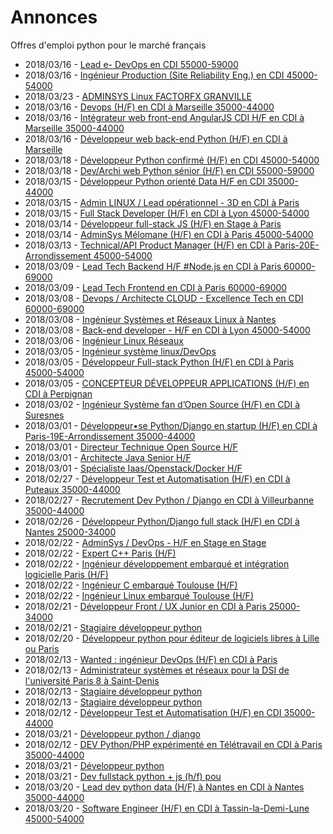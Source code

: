 # Annonces

Offres d'emploi python pour le marché français

* 2018/03/16 - [Lead e- DevOps en CDI 55000-59000](http://www.pyjobs.fr/jobs/details/6095/lead-e-devops-en-cdi-55000-59000 "Lead e- DevOps en CDI 55000-59000")
* 2018/03/16 - [Ingénieur Production (Site Reliability Eng.) en CDI 45000-54000](http://www.pyjobs.fr/jobs/details/6099/ingenieur-production-site-reliability-eng-en-cdi-45000-54000 "Ingénieur Production (Site Reliability Eng.) en CDI 45000-54000")
* 2018/03/23 - [ADMINSYS Linux FACTORFX GRANVILLE](http://www.pyjobs.fr/jobs/details/6109/adminsys-linux-factorfx-granville "ADMINSYS Linux FACTORFX GRANVILLE")
* 2018/03/16 - [Devops (H/F) en CDI à Marseille 35000-44000](http://www.pyjobs.fr/jobs/details/6098/devops-h-f-en-cdi-a-marseille-35000-44000 "Devops (H/F) en CDI à Marseille 35000-44000")
* 2018/03/16 - [Intégrateur web front-end AngularJS CDI H/F en CDI à Marseille 35000-44000](http://www.pyjobs.fr/jobs/details/6097/integrateur-web-front-end-angularjs-cdi-h-f-en-cdi-a-marseille-35000-44000 "Intégrateur web front-end AngularJS CDI H/F en CDI à Marseille 35000-44000")
* 2018/03/16 - [Développeur web back-end Python (H/F) en CDI à Marseille](http://www.pyjobs.fr/jobs/details/6096/developpeur-web-back-end-python-h-f-en-cdi-a-marseille "Développeur web back-end Python (H/F) en CDI à Marseille")
* 2018/03/18 - [Développeur Python confirmé (H/F) en CDI 45000-54000](http://www.pyjobs.fr/jobs/details/6100/developpeur-python-confirme-h-f-en-cdi-45000-54000 "Développeur Python confirmé (H/F) en CDI 45000-54000")
* 2018/03/18 - [Dev/Archi web Python sénior (H/F) en CDI 55000-59000](http://www.pyjobs.fr/jobs/details/6101/dev-archi-web-python-senior-h-f-en-cdi-55000-59000 "Dev/Archi web Python sénior (H/F) en CDI 55000-59000")
* 2018/03/15 - [Développeur Python orienté Data H/F en CDI 35000-44000](http://www.pyjobs.fr/jobs/details/6093/developpeur-python-oriente-data-h-f-en-cdi-35000-44000 "Développeur Python orienté Data H/F en CDI 35000-44000")
* 2018/03/15 - [Admin LINUX / Lead opérationnel - 3D en CDI à Paris](http://www.pyjobs.fr/jobs/details/6094/admin-linux-lead-operationnel-3d-en-cdi-a-paris "Admin LINUX / Lead opérationnel - 3D en CDI à Paris")
* 2018/03/15 - [Full Stack Developer (H/F) en CDI à Lyon 45000-54000](http://www.pyjobs.fr/jobs/details/6092/full-stack-developer-h-f-en-cdi-a-lyon-45000-54000 "Full Stack Developer (H/F) en CDI à Lyon 45000-54000")
* 2018/03/14 - [Développeur full-stack JS (H/F) en Stage à Paris](http://www.pyjobs.fr/jobs/details/6091/developpeur-full-stack-js-h-f-en-stage-a-paris "Développeur full-stack JS (H/F) en Stage à Paris")
* 2018/03/14 - [AdminSys Mélomane (H/F) en CDI à Paris 45000-54000](http://www.pyjobs.fr/jobs/details/6090/adminsys-melomane-h-f-en-cdi-a-paris-45000-54000 "AdminSys Mélomane (H/F) en CDI à Paris 45000-54000")
* 2018/03/13 - [Technical/API Product Manager (H/F) en CDI à Paris-20E-Arrondissement 45000-54000](http://www.pyjobs.fr/jobs/details/6089/technical-api-product-manager-h-f-en-cdi-a-paris-20e-arrondissement-45000-54000 "Technical/API Product Manager (H/F) en CDI à Paris-20E-Arrondissement 45000-54000")
* 2018/03/09 - [Lead Tech Backend H/F #Node.js en CDI à Paris 60000-69000](http://www.pyjobs.fr/jobs/details/6088/lead-tech-backend-h-f-node-js-en-cdi-a-paris-60000-69000 "Lead Tech Backend H/F #Node.js en CDI à Paris 60000-69000")
* 2018/03/09 - [Lead Tech Frontend en CDI à Paris 60000-69000](http://www.pyjobs.fr/jobs/details/6087/lead-tech-frontend-en-cdi-a-paris-60000-69000 "Lead Tech Frontend en CDI à Paris 60000-69000")
* 2018/03/08 - [Devops / Architecte CLOUD - Excellence Tech en CDI 60000-69000](http://www.pyjobs.fr/jobs/details/6086/devops-architecte-cloud-excellence-tech-en-cdi-60000-69000 "Devops / Architecte CLOUD - Excellence Tech en CDI 60000-69000")
* 2018/03/08 - [Ingénieur Systèmes et Réseaux Linux à Nantes](http://www.pyjobs.fr/jobs/details/6085/ingenieur-systemes-et-reseaux-linux-a-nantes "Ingénieur Systèmes et Réseaux Linux à Nantes")
* 2018/03/08 - [Back-end developer - H/F en CDI à Lyon 45000-54000](http://www.pyjobs.fr/jobs/details/6084/back-end-developer-h-f-en-cdi-a-lyon-45000-54000 "Back-end developer - H/F en CDI à Lyon 45000-54000")
* 2018/03/06 - [Ingénieur Linux Réseaux](http://www.pyjobs.fr/jobs/details/6083/ingenieur-linux-reseaux "Ingénieur Linux Réseaux")
* 2018/03/05 - [Ingénieur système linux/DevOps](http://www.pyjobs.fr/jobs/details/6082/ingenieur-systeme-linux-devops "Ingénieur système linux/DevOps")
* 2018/03/05 - [Développeur Full-stack Python (H/F) en CDI à Paris 45000-54000](http://www.pyjobs.fr/jobs/details/6080/developpeur-full-stack-python-h-f-en-cdi-a-paris-45000-54000 "Développeur Full-stack Python (H/F) en CDI à Paris 45000-54000")
* 2018/03/05 - [CONCEPTEUR DÉVELOPPEUR APPLICATIONS (H/F) en CDI à Perpignan](http://www.pyjobs.fr/jobs/details/6081/concepteur-developpeur-applications-h-f-en-cdi-a-perpignan "CONCEPTEUR DÉVELOPPEUR APPLICATIONS (H/F) en CDI à Perpignan")
* 2018/03/02 - [Ingénieur Système fan d’Open Source (H/F) en CDI à Suresnes](http://www.pyjobs.fr/jobs/details/6079/ingenieur-systeme-fan-dopen-source-h-f-en-cdi-a-suresnes "Ingénieur Système fan d’Open Source (H/F) en CDI à Suresnes")
* 2018/03/01 - [Développeur•se Python/Django en startup (H/F) en CDI à Paris-19E-Arrondissement 35000-44000](http://www.pyjobs.fr/jobs/details/6078/developpeur-se-python-django-en-startup-h-f-en-cdi-a-paris-19e-arrondissement-35000-44000 "Développeur•se Python/Django en startup (H/F) en CDI à Paris-19E-Arrondissement 35000-44000")
* 2018/03/01 - [Directeur Technique Open Source H/F](http://www.pyjobs.fr/jobs/details/6077/directeur-technique-open-source-h-f "Directeur Technique Open Source H/F")
* 2018/03/01 - [Architecte Java Senior H/F](http://www.pyjobs.fr/jobs/details/6076/architecte-java-senior-h-f "Architecte Java Senior H/F")
* 2018/03/01 - [Spécialiste Iaas/Openstack/Docker H/F](http://www.pyjobs.fr/jobs/details/6075/specialiste-iaas-openstack-docker-h-f "Spécialiste Iaas/Openstack/Docker H/F")
* 2018/02/27 - [Développeur Test et Automatisation (H/F) en CDI à Puteaux 35000-44000](http://www.pyjobs.fr/jobs/details/6073/developpeur-test-et-automatisation-h-f-en-cdi-a-puteaux-35000-44000 "Développeur Test et Automatisation (H/F) en CDI à Puteaux 35000-44000")
* 2018/02/27 - [Recrutement Dev Python / Django en CDI à Villeurbanne 35000-44000](http://www.pyjobs.fr/jobs/details/6074/recrutement-dev-python-django-en-cdi-a-villeurbanne-35000-44000 "Recrutement Dev Python / Django en CDI à Villeurbanne 35000-44000")
* 2018/02/26 - [Développeur Python/Django full stack (H/F) en CDI à Nantes 25000-34000](http://www.pyjobs.fr/jobs/details/6072/developpeur-python-django-full-stack-h-f-en-cdi-a-nantes-25000-34000 "Développeur Python/Django full stack (H/F) en CDI à Nantes 25000-34000")
* 2018/02/22 - [AdminSys / DevOps - H/F en Stage en Stage](http://www.pyjobs.fr/jobs/details/6071/adminsys-devops-h-f-en-stage-en-stage "AdminSys / DevOps - H/F en Stage en Stage")
* 2018/02/22 - [Expert C++ Paris (H/F)](http://www.pyjobs.fr/jobs/details/6068/expert-c-paris-h-f "Expert C++ Paris (H/F)")
* 2018/02/22 - [Ingénieur développement embarqué et intégration logicielle Paris (H/F)](http://www.pyjobs.fr/jobs/details/6069/ingenieur-developpement-embarque-et-integration-logicielle-paris-h-f "Ingénieur développement embarqué et intégration logicielle Paris (H/F)")
* 2018/02/22 - [Ingénieur C embarqué Toulouse (H/F)](http://www.pyjobs.fr/jobs/details/6070/ingenieur-c-embarque-toulouse-h-f "Ingénieur C embarqué Toulouse (H/F)")
* 2018/02/22 - [Ingénieur Linux embarqué Toulouse (H/F)](http://www.pyjobs.fr/jobs/details/6067/ingenieur-linux-embarque-toulouse-h-f "Ingénieur Linux embarqué Toulouse (H/F)")
* 2018/02/21 - [Développeur Front / UX Junior en CDI à Paris 25000-34000](http://www.pyjobs.fr/jobs/details/6066/developpeur-front-ux-junior-en-cdi-a-paris-25000-34000 "Développeur Front / UX Junior en CDI à Paris 25000-34000")
* 2018/02/21 - [Stagiaire développeur python](http://www.pyjobs.fr/jobs/details/6065/stagiaire-developpeur-python "Stagiaire développeur python")
* 2018/02/20 - [Développeur python pour éditeur de logiciels libres à Lille ou Paris](http://www.pyjobs.fr/jobs/details/6064/developpeur-python-pour-editeur-de-logiciels-libres-a-lille-ou-paris "Développeur python pour éditeur de logiciels libres à Lille ou Paris")
* 2018/02/13 - [Wanted : ingénieur DevOps (H/F) en CDI à Paris](http://www.pyjobs.fr/jobs/details/6063/wanted-ingenieur-devops-h-f-en-cdi-a-paris "Wanted : ingénieur DevOps (H/F) en CDI à Paris")
* 2018/02/13 - [Administrateur systèmes et réseaux pour la DSI de l'université Paris 8 à Saint-Denis](http://www.pyjobs.fr/jobs/details/6062/administrateur-systemes-et-reseaux-pour-la-dsi-de-luniversite-paris-8-a-saint-denis "Administrateur systèmes et réseaux pour la DSI de l'université Paris 8 à Saint-Denis")
* 2018/02/13 - [Stagiaire développeur python](http://www.pyjobs.fr/jobs/details/6061/stagiaire-developpeur-python "Stagiaire développeur python")
* 2018/02/13 - [Stagiaire développeur python](http://www.pyjobs.fr/jobs/details/6060/stagiaire-developpeur-python "Stagiaire développeur python")
* 2018/02/12 - [Développeur Test et Automatisation (H/F) en CDI 35000-44000](http://www.pyjobs.fr/jobs/details/6059/developpeur-test-et-automatisation-h-f-en-cdi-35000-44000 "Développeur Test et Automatisation (H/F) en CDI 35000-44000")
* 2018/03/21 - [Développeur python / django](http://www.pyjobs.fr/jobs/details/6108/developpeur-python-django "Développeur python / django")
* 2018/02/12 - [DEV Python/PHP expérimenté en Télétravail en CDI à Paris 35000-44000](http://www.pyjobs.fr/jobs/details/6057/dev-python-php-experimente-en-teletravail-en-cdi-a-paris-35000-44000 "DEV Python/PHP expérimenté en Télétravail en CDI à Paris 35000-44000")
* 2018/03/21 - [Développeur python](http://www.pyjobs.fr/jobs/details/6107/developpeur-python "Développeur python")
* 2018/03/21 - [Dev fullstack python + js (h/f) pou](http://www.pyjobs.fr/jobs/details/6106/dev-fullstack-python-js-h-f-pou "Dev fullstack python + js (h/f) pou")
* 2018/03/20 - [Lead dev python data (H/F) à Nantes en CDI à Nantes 35000-44000](http://www.pyjobs.fr/jobs/details/6105/lead-dev-python-data-h-f-a-nantes-en-cdi-a-nantes-35000-44000 "Lead dev python data (H/F) à Nantes en CDI à Nantes 35000-44000")
* 2018/03/20 - [Software Engineer (H/F) en CDI à Tassin-la-Demi-Lune 45000-54000](http://www.pyjobs.fr/jobs/details/6104/software-engineer-h-f-en-cdi-a-tassin-la-demi-lune-45000-54000 "Software Engineer (H/F) en CDI à Tassin-la-Demi-Lune 45000-54000")

